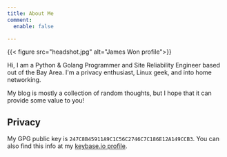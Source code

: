 ```yaml
---
title: About Me
comment:
  enable: false

---
```

{{< figure src="headshot.jpg" alt="James Won profile">}}

Hi, I am a Python & Golang Programmer and Site Reliability Engineer based out of the Bay Area. I'm a privacy enthusiast, Linux geek, and into home networking.

My blog is mostly a collection of random thoughts, but I hope that it can provide some value to you!

## Privacy
My GPG public key is `247C8B45911A9C1C56C2746C7C186E12A149CCB3`. You can also find this info at my [keybase.io profile](https://keybase.io/jwon).

